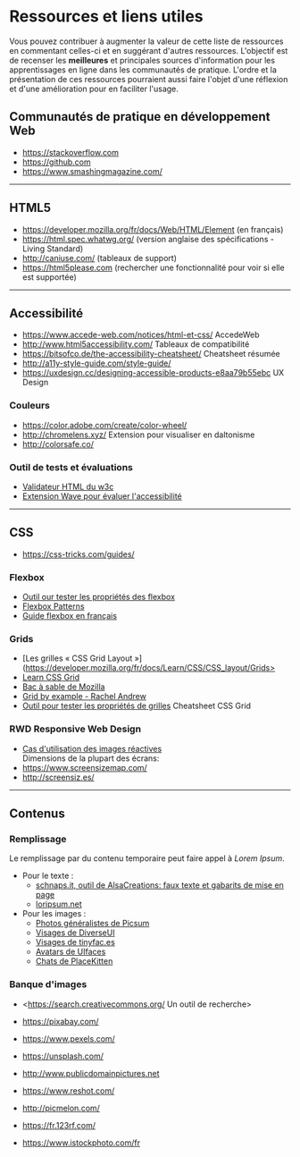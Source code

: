 # Ressources et liens utiles
Vous pouvez contribuer à augmenter la valeur de cette liste de ressources en commentant celles-ci et en suggérant d'autres ressources. L'objectif est de recenser les **meilleures** et principales sources d'information pour les apprentissages en ligne dans les communautés de pratique. L'ordre et la présentation de ces ressources pourraient aussi faire l'objet d'une réflexion et d'une amélioration pour en faciliter l'usage.

## Communautés de pratique en développement Web
- <https://stackoverflow.com>
- <https://github.com>
- <https://www.smashingmagazine.com/>

---

## HTML5
- <https://developer.mozilla.org/fr/docs/Web/HTML/Element> (en français)
- <https://html.spec.whatwg.org/> (version anglaise des spécifications - Living Standard)
- <http://caniuse.com/> (tableaux de support)
- <https://html5please.com> (rechercher une fonctionnalité pour voir si elle est supportée)

---

## Accessibilité

- <https://www.accede-web.com/notices/html-et-css/> AccedeWeb
- <http://www.html5accessibility.com/> Tableaux de compatibilité
- <https://bitsofco.de/the-accessibility-cheatsheet/> Cheatsheet résumée
- <http://a11y-style-guide.com/style-guide/> 
- <https://uxdesign.cc/designing-accessible-products-e8aa79b55ebc> UX Design

### Couleurs

- <https://color.adobe.com/create/color-wheel/>
- <http://chromelens.xyz/> Extension pour visualiser en daltonisme
- <http://colorsafe.co/>

### Outil de tests et évaluations

- [Validateur HTML du w3c](https://validator.w3.org/)
- [Extension Wave pour évaluer l'accessibilité](https://wave.webaim.org/extension/)

---

## CSS
- <https://css-tricks.com/guides/>

### Flexbox
- [Outil our tester les propriétés des flexbox](https://the-echoplex.net/flexyboxes/)
- [Flexbox Patterns](http://www.flexboxpatterns.com/)
- [Guide flexbox en français](http://www.vincent-valentin.name/articles/le-petit-flexbox-illustre)

### Grids
- [Les grilles « CSS Grid Layout »](https://developer.mozilla.org/fr/docs/Learn/CSS/CSS_layout/Grids>
- [Learn CSS Grid](https://learncssgrid.com/)
- [Bac à sable de Mozilla](https://mozilladevelopers.github.io/playground/)
- [Grid by example - Rachel Andrew](https://gridbyexample.com/)
- [Outil pour tester les propriétés de grilles](https://alialaa.github.io/css-grid-cheat-sheet/) Cheatsheet CSS Grid

### RWD Responsive Web Design

- [Cas d'utilisation des images réactives](http://dev.opera.com/articles/responsive-images/)  
Dimensions de la plupart des écrans:  
- <https://www.screensizemap.com/> 
- <http://screensiz.es/>

[//]: # (### Frameworks CSS)

[//]: # (- <http://twitter.github.io/bootstrap/> Bootstrap &#40;par Twitter&#41;)

[//]: # (- <http://purecss.io/> Pure &#40;Yahoo&#41;)

[//]: # (- <http://designmodo.github.io/Flat-UI/> Flat UI)

---

[//]: # (## Performance et portabilité)

## Contenus

### Remplissage
Le remplissage par du contenu temporaire peut faire appel à _Lorem Ipsum_.

- Pour le texte :
  - [schnaps.it, outil de AlsaCreations: faux texte et gabarits de mise en page](https://schnaps.it/)
  - [loripsum.net](https://loripsum.net/)
- Pour les images :
  - [Photos généralistes de Picsum](https://picsum.photos/)
  - [Visages de DiverseUI](http://www.diverseui.com/)
  - [Visages de tinyfac.es](https://tinyfac.es/)
  - [Avatars de UIfaces](https://uifaces.co/)
  - [Chats de PlaceKitten](http://placekitten.com/)
 

### Banque d'images

- <https://search.creativecommons.org/ Un outil de recherche>
- <https://pixabay.com/>
- <https://www.pexels.com/>
- <https://unsplash.com/>
- <http://www.publicdomainpictures.net>
- <https://www.reshot.com/>
- <http://picmelon.com/>
- <https://fr.123rf.com/>

- <https://www.istockphoto.com/fr>

 